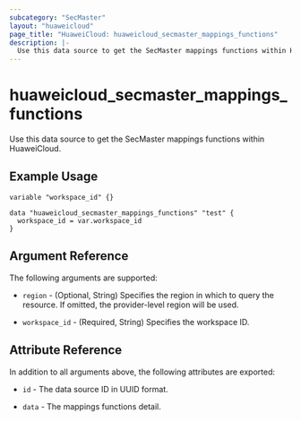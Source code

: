 ```yaml
---
subcategory: "SecMaster"
layout: "huaweicloud"
page_title: "HuaweiCloud: huaweicloud_secmaster_mappings_functions"
description: |-
  Use this data source to get the SecMaster mappings functions within HuaweiCloud.
---
```


# huaweicloud_secmaster_mappings_functions

Use this data source to get the SecMaster mappings functions within HuaweiCloud.

## Example Usage

```hcl
variable "workspace_id" {}

data "huaweicloud_secmaster_mappings_functions" "test" {
  workspace_id = var.workspace_id
}
```

## Argument Reference

The following arguments are supported:

* `region` - (Optional, String) Specifies the region in which to query the resource.
  If omitted, the provider-level region will be used.

* `workspace_id` - (Required, String) Specifies the workspace ID.

## Attribute Reference

In addition to all arguments above, the following attributes are exported:

* `id` - The data source ID in UUID format.

* `data` - The mappings functions detail.
